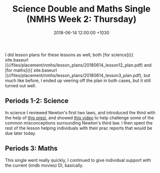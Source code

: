 ﻿---
layout: post
title:  "Science Double and Maths Single (NMHS Week 2: Thursday)"
date:   2018-06-14 12:00:00 +1030
categories: MTeach nmhsPlacement
---

I did lesson plans for these lessons as well, both [for science]({{ site.baseurl }}//files/placement/nmhs/lesson_plans/20180614_lesson12_plan.pdf) and [for maths]({{ site.baseurl }}//files/placement/nmhs/lesson_plans/20180614_lesson3_plan.pdf), but much like before, I ended up veering off the plan in both cases, but it still turned out well.



## Periods 1-2: Science

In science I reviewed Newton's first two laws, and introduced the third with the help of [this prezi](https://prezi.com/view/usf192Co4DWtAdaiVDVj/), and showed [this video](https://youtu.be/8bTdMmNZm2M) to help challenge some of the common misconceptions surrounding Newton's third law. I then spent the rest of the lesson helping individuals with their prac reports that would be due later today.



## Periods 3: Maths

This single went really quickly, I continued to give individual support with the current (imdb movies) DI, basically.





